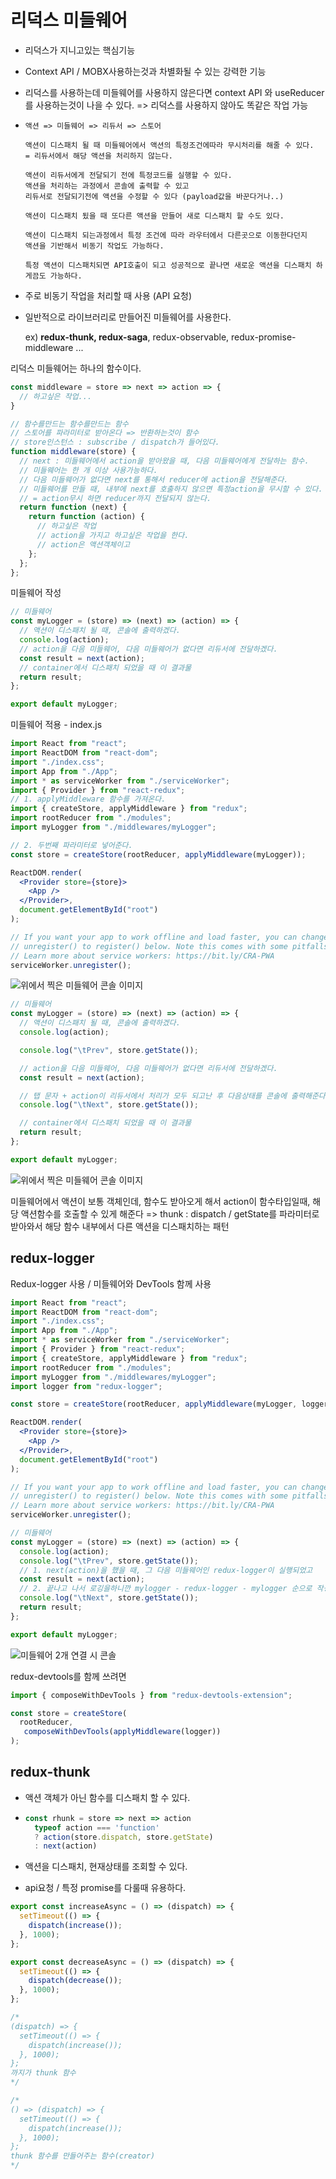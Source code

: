 # 리덕스 미들웨어

- 리덕스가 지니고있는 핵심기능

- Context API / MOBX사용하는것과 차별화될 수 있는 강력한 기능

- 리덕스를 사용하는데 미들웨어를 사용하지 않은다면 context API 와 useReducer를 사용하는것이 나을 수 있다.
  => 리덕스를 사용하지 않아도 똑같은 작업 가능

- ```
  액션 => 미들웨어 => 리듀서 => 스토어
  
  액션이 디스패치 될 때 미들웨어에서 액션의 특정조건에따라 무시처리를 해줄 수 있다.
  = 리듀서에서 해당 액션을 처리하지 않는다.
  
  액션이 리듀서에게 전달되기 전에 특정코드를 실행할 수 있다.
  액션을 처리하는 과정에서 콘솔에 출력할 수 있고
  리듀서로 전달되기전에 액션을 수정할 수 있다 (payload값을 바꾼다거나..)
  
  액션이 디스패치 됬을 때 또다른 액션을 만들어 새로 디스패치 할 수도 있다.
  
  액션이 디스패치 되는과정에서 특정 조건에 따라 라우터에서 다른곳으로 이동한다던지
  액션을 기반해서 비동기 작업도 가능하다.
  
  특정 액션이 디스패치되면 API호출이 되고 성공적으로 끝나면 새로운 액션을 디스패치 하게끔도 가능하다.
  ```

- 주로 비동기 작업을 처리할 때 사용 (API 요청)

- 일반적으로 라이브러리로 만들어진 미들웨어를 사용한다.

  ex) **redux-thunk, redux-saga**, redux-observable, redux-promise-middleware ...

  

리덕스 미들웨어는 하나의 함수이다.

```js
const middleware = store => next => action => {
  // 하고싶은 작업...
}

// 함수를만드는 함수를만드는 함수
// 스토어를 파라미터로 받아온다 => 반환하는것이 함수
// store인스턴스 : subscribe / dispatch가 들어있다.
function middleware(store) {
  // next : 미들웨어에서 action을 받아왔을 때, 다음 미들웨어에게 전달하는 함수.
  // 미들웨어는 한 개 이상 사용가능하다.
  // 다음 미들웨어가 없다면 next를 통해서 reducer에 action을 전달해준다.
  // 미들웨어를 만들 때, 내부에 next를 호출하지 않으면 특정action을 무시할 수 있다.
  // = action무시 하면 reducer까지 전달되지 않는다.
  return function (next) {
    return function (action) {
      // 하고싶은 작업
      // action을 가지고 하고싶은 작업을 한다.
      // action은 액션객체이고
    };
  };
};
```

미들웨어 작성

```js
// 미들웨어
const myLogger = (store) => (next) => (action) => {
  // 액션이 디스패치 될 때, 콘솔에 출력하겠다.
  console.log(action);
  // action을 다음 미들웨어, 다음 미들웨어가 없다면 리듀서에 전달하겠다.
  const result = next(action);
  // container에서 디스패치 되었을 때 이 결과물
  return result;
};

export default myLogger;

```

미들웨어 적용 - index.js

```jsx
import React from "react";
import ReactDOM from "react-dom";
import "./index.css";
import App from "./App";
import * as serviceWorker from "./serviceWorker";
import { Provider } from "react-redux";
// 1. applyMiddleware 함수를 가져온다.
import { createStore, applyMiddleware } from "redux";
import rootReducer from "./modules";
import myLogger from "./middlewares/myLogger";

// 2. 두번째 파라미터로 넣어준다.
const store = createStore(rootReducer, applyMiddleware(myLogger));

ReactDOM.render(
  <Provider store={store}>
    <App />
  </Provider>,
  document.getElementById("root")
);

// If you want your app to work offline and load faster, you can change
// unregister() to register() below. Note this comes with some pitfalls.
// Learn more about service workers: https://bit.ly/CRA-PWA
serviceWorker.unregister();

```

![위에서 찍은 미들웨어 콘솔 이미지](./images/middleWare01.png)

```js
// 미들웨어
const myLogger = (store) => (next) => (action) => {
  // 액션이 디스패치 될 때, 콘솔에 출력하겠다.
  console.log(action);

  console.log("\tPrev", store.getState());

  // action을 다음 미들웨어, 다음 미들웨어가 없다면 리듀서에 전달하겠다.
  const result = next(action);

  // 탭 문자 + action이 리듀서에서 처리가 모두 되고난 후 다음상태를 콘솔에 출력해준다.
  console.log("\tNext", store.getState());

  // container에서 디스패치 되었을 때 이 결과물
  return result;
};

export default myLogger;

```

![위에서 찍은 미들웨어 콘솔 이미지](./images/middleWare02.png)

미들웨어에서 액션이 보통 객체인데, 함수도 받아오게 해서 action이 함수타입일때, 해당 액션함수를 호출할 수 있게 해준다
=> thunk : dispatch / getState를 파라미터로 받아와서 해당 함수 내부에서 다른 액션을 디스패치하는 패턴



## redux-logger

Redux-logger 사용 / 미들웨어와 DevTools 함께 사용

```jsx
import React from "react";
import ReactDOM from "react-dom";
import "./index.css";
import App from "./App";
import * as serviceWorker from "./serviceWorker";
import { Provider } from "react-redux";
import { createStore, applyMiddleware } from "redux";
import rootReducer from "./modules";
import myLogger from "./middlewares/myLogger";
import logger from "redux-logger";

const store = createStore(rootReducer, applyMiddleware(myLogger, logger));

ReactDOM.render(
  <Provider store={store}>
    <App />
  </Provider>,
  document.getElementById("root")
);

// If you want your app to work offline and load faster, you can change
// unregister() to register() below. Note this comes with some pitfalls.
// Learn more about service workers: https://bit.ly/CRA-PWA
serviceWorker.unregister();

```

```js
// 미들웨어
const myLogger = (store) => (next) => (action) => {
  console.log(action);
  console.log("\tPrev", store.getState());
  // 1. next(action)을 했을 때, 그 다음 미들웨어인 redux-logger이 실행되었고
  const result = next(action);
  // 2. 끝나고 나서 로깅을하니깐 mylogger - redux-logger - mylogger 순으로 작성된다.
  console.log("\tNext", store.getState());
  return result;
};

export default myLogger;

```

![미들웨어 2개 연결 시 콘솔](./images/middleWare03.png)



redux-devtools를 함께 쓰려면 

```js
import { composeWithDevTools } from "redux-devtools-extension";

const store = createStore(
  rootReducer,
   composeWithDevTools(applyMiddleware(logger))
);
```



## redux-thunk

- 액션 객체가 아닌 함수를 디스패치 할 수 있다.

- ```js
  const rhunk = store => next => action
  	typeof action === 'function'
  	? action(store.dispatch, store.getState)
  	: next(action)
  ```

- 액션을 디스패치, 현재상태를 조회할 수 있다.

- api요청 / 특정 promise를 다룰때 유용하다.

```js
export const increaseAsync = () => (dispatch) => {
  setTimeout(() => {
    dispatch(increase());
  }, 1000);
};

export const decreaseAsync = () => (dispatch) => {
  setTimeout(() => {
    dispatch(decrease());
  }, 1000);
};

/*
(dispatch) => {
  setTimeout(() => {
    dispatch(increase());
  }, 1000);
}; 
까지가 thunk 함수
*/

/*
() => (dispatch) => {
  setTimeout(() => {
    dispatch(increase());
  }, 1000);
};
thunk 함수를 만들어주는 함수(creator)
*/
```

